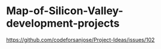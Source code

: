 # Map-of-Silicon-Valley-development-projects
https://github.com/codeforsanjose/Project-Ideas/issues/102
